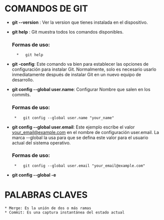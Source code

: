 # **COMANDOS DE GIT**
* **git --version** : Ver la version que tienes instalada en el dispositivo.

* **git help** : Git muestra todos los comandos disponibles.
    ### Formas de uso:
        *   git help

* **git -config**: Este comando va bien para establecer las opciones de configuración para instalar Git. Normalmente, solo es necesario usarlo inmediatamente después de instalar Git en un nuevo equipo de desarrollo.

 * **git config --global user.name**: Configurar Nombre que salen en los commits.
    ### Formas de uso:
        *   git config --global user.name "your_name"
 * **git config --global user.email**: Este ejemplo escribe el valor your_email@example.com en el nombre de configuración user.email. La marca --global la usa para que se defina este valor para el usuario actual del sistema operativo.
    ### Formas de uso:
        *   git config --global user.email "your_email@example.com"
 * **git config --global -e**

# **PALABRAS CLAVES**
    * Merge: Es la unión de dos o más ramas
    * Commit: Es una captura instantánea del estado actual
